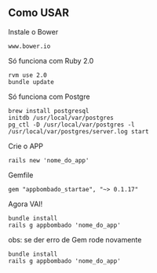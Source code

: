 

## Como USAR
  
  Instale o Bower
  
    www.bower.io


  Só funciona com Ruby 2.0
    
    rvm use 2.0
    bundle update

  Só funciona com Postgre

    brew install postgresql
    initdb /usr/local/var/postgres
    pg_ctl -D /usr/local/var/postgres -l /usr/local/var/postgres/server.log start

    
  Crie o APP
    
    rails new 'nome_do_app'
    

  Gemfile 
    
    gem "appbombado_startae", "~> 0.1.17"

  Agora VAI! 
    
    bundle install
    rails g appbombado 'nome_do_app'


  obs: se der erro de Gem rode novamente
  
    bundle install 
    rails g appbombado 'nome_do_app'



